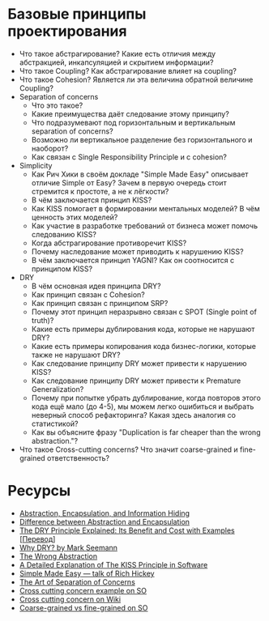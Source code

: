 # Базовые принципы проектирования

* Что такое абстрагирование? Какие есть отличия между абстракцией, инкапсуляцией и скрытием информации?
* Что такое Coupling? Как абстрагирование влияет на coupling?
* Что такое Cohesion? Является ли эта величина обратной величине Coupling?
* Separation of concerns
  * Что это такое?
  * Какие преимущества даёт следование этому принципу?
  * Что подразумевают под горизонтальным и вертикальным separation of concerns?
  * Возможно ли вертикальное разделение без горизонтального и наоборот?
  * Как связан с Single Responsibility Principle и с cohesion?
* Simplicity
  * Как Рич Хики в своём докладе "Simple Made Easy" описывает отличие Simple от Easy? Зачем в первую очередь стоит стремится к простоте, а не к лёгкости?
  * В чём заключается принцип KISS?
  * Как KISS помогает в формировании ментальных моделей? В чём ценность этих моделей?
  * Как участие в разработке требований от бизнеса может помочь следованию KISS?
  * Когда абстрагирование противоречит KISS?
  * Почему наследование может приводить к нарушению KISS?
  * В чём заключается принцип YAGNI? Как он соотносится с принципом KISS?
* DRY
  * В чём основная идея принципа DRY?
  * Как принцип связан с Cohesion?
  * Как принцип связан с принципом SRP?
  * Почему этот принцип неразрывно связан с SPOT (Single point of truth)?
  * Какие есть примеры дублирования кода, которые не нарушают DRY?
  * Какие есть примеры копирования кода бизнес-логики, которые также не нарушают DRY?
  * Как следование принципу DRY может привести к нарушению KISS?
  * Как следование принципу DRY может привести к Premature Generalization?
  * Почему при попытке убрать дублирование, когда повторов этого кода ещё мало (до 4-5), мы можем легко ошибиться и выбрать неверный способ рефакторинга? Какая здесь аналогия со статистикой?
  * Как вы объясните фразу "Duplication is far cheaper than the wrong abstraction."?
* Что такое Cross-cutting concerns? Что значит coarse-grained и fine-grained ответственность?

# Ресурсы

* [Abstraction, Encapsulation, and Information Hiding](http://www.tonymarston.co.uk/php-mysql/abstraction.txt)
* [Difference between Abstraction and Encapsulation](https://www.guru99.com/difference-between-abstraction-and-encapsulation.html#2)
* [The DRY Principle Explained: Its Benefit and Cost with Examples](https://thevaluable.dev/dry-principle-explained/) [[Перевод](https://habr.com/ru/company/mailru/blog/349978/)]
* [Why DRY? by Mark Seemann](https://blog.ploeh.dk/2014/08/07/why-dry/)
* [The Wrong Abstraction](https://www.sandimetz.com/blog/2016/1/20/the-wrong-abstraction)
* [A Detailed Explanation of The KISS Principle in Software](https://thevaluable.dev/kiss-principle-explained/)
* [Simple Made Easy — talk of Rich Hickey](https://www.infoq.com/presentations/Simple-Made-Easy/)
* [The Art of Separation of Concerns](http://aspiringcraftsman.com/2008/01/03/art-of-separation-of-concerns/)
* [Cross cutting concern example on SO](https://stackoverflow.com/questions/23700540/cross-cutting-concern-example)
* [Cross cutting concern on Wiki](https://en.wikipedia.org/wiki/Cross-cutting_concern)
* [Coarse-grained vs fine-grained on SO](https://stackoverflow.com/questions/3766845/coarse-grained-vs-fine-grained)
